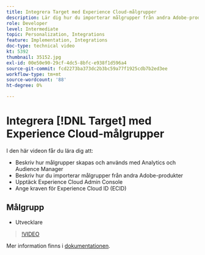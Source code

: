 ```yaml
---
title: Integrera Target med Experience Cloud-målgrupper
description: Lär dig hur du importerar målgrupper från andra Adobe-produkter. Bekanta dig med Experience Cloud Admin Console och kraven för Experience Cloud ID (ECID).
role: Developer
level: Intermediate
topic: Personalization, Integrations
feature: Implementation, Integrations
doc-type: technical video
kt: 5392
thumbnail: 35152.jpg
exl-id: 00e50e90-29cf-4dc5-8bfc-e938f1d596a4
source-git-commit: fcd2273ba373dc2b3bc59a77f1925cdb7b2ed3ee
workflow-type: tm+mt
source-wordcount: '88'
ht-degree: 0%

---
```


# Integrera [!DNL Target] med Experience Cloud-målgrupper

I den här videon får du lära dig att:

* Beskriv hur målgrupper skapas och används med Analytics och Audience Manager
* Beskriv hur du importerar målgrupper från andra Adobe-produkter
* Upptäck Experience Cloud Admin Console
* Ange kraven för Experience Cloud ID (ECID)

## Målgrupp

* Utvecklare

>[!VIDEO](https://video.tv.adobe.com/v/35152/?quality=12)

Mer information finns i [dokumentationen](https://experienceleague.adobe.com/docs/target/using/integrate/mmp.html?lang=sv-SE).
